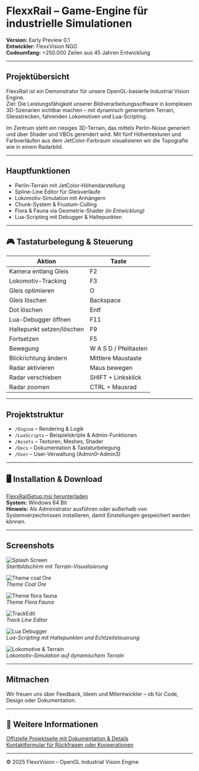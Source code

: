 #  FlexxRail – Game-Engine für industrielle Simulationen

**Version:** Early Preview 0.1  
**Entwickler:** FlexxVision NGO  
**Codeumfang:** >250.000 Zeilen aus 45 Jahren Entwicklung

---

##  Projektübersicht

FlexxRail ist ein Demonstrator für unsere OpenGL-basierte Industrial Vision Engine.  
Ziel: Die Leistungsfähigkeit unserer Bildverarbeitungssoftware in komplexen 3D-Szenarien sichtbar machen – mit dynamisch generiertem Terrain, Gleisstrecken, fahrenden Lokomotiven und Lua-Scripting.

Im Zentrum steht ein riesiges 3D-Terrain, das mittels Perlin-Noise generiert und über Shader und VBOs gerendert wird. Mit fünf Höhentexturen und Farbverläufen aus dem JetColor-Farbraum visualisieren wir die Topografie wie in einem Radarbild.

---

##  Hauptfunktionen

-  Perlin-Terrain mit JetColor-Höhendarstellung  
-  Spline-Line Editor für Gleisverläufe  
-  Lokomotiv-Simulation mit Anhängern  
-  Chunk-System & Frustum-Culling  
-  Flora & Fauna via Geometrie-Shader *(in Entwicklung)*  
-  Lua-Scripting mit Debugger & Haltepunkten  

---

## 🎮 Tastaturbelegung & Steuerung

| Aktion | Taste |
|--------|-------|
| Kamera entlang Gleis | F2 |
| Lokomotiv-Tracking | F3 |
| Gleis optimieren | O |
| Gleis löschen | Backspace |
| Dot löschen | Entf |
| Lua-Debugger öffnen | F11 |
| Haltepunkt setzen/löschen | F9 |
| Fortsetzen | F5 |
| Bewegung | W A S D / Pfeiltasten |
| Blickrichtung ändern | Mittlere Maustaste |
| Radar aktivieren | Maus bewegen |
| Radar verschieben | SHIFT + Linksklick |
| Radar zoomen | CTRL + Mausrad |

---

## Projektstruktur

- `/Engine` – Rendering & Logik  
- `/LuaScripts` – Beispielskripte & Admin-Funktionen  
- `/Assets` – Texturen, Meshes, Shader  
- `/Docs` – Dokumentation & Tastaturbelegung  
- `/User` – User-Verwaltung (Admin0–Admin3)

---

## 🖥️ Installation & Download

[FlexxRailSetup.msi herunterladen](https://www.flexxvision.de/flexxrail.html#download)  
**System:** Windows 64 Bit  
**Hinweis:** Als Administrator ausführen oder außerhalb von Systemverzeichnissen installieren, damit Einstellungen gespeichert werden können.

---

## Screenshots

![Splash Screen](https://www.flexxvision.de/media/images/splash-large.jpg)  
*Startbildschirm mit Terrain-Visualisierung*

![Theme coal Ore](https://www.flexxvision.de/media/images/theme-large.jpg)  
*Theme Coal Ore*

![Theme flora fauna](https://www.flexxvision.de/media/images/theme2-large.jpg)  
*Theme Flora Fauna*

![TrackEdit](https://www.flexxvision.de/media/images/terraintrackrendered-large.jpg)  
*Track Line Editor*

![Lua Debugger](https://www.flexxvision.de/media/images/terrainlua-large.jpg)  
*Lua-Scripting mit Haltepunkten und Echtzeitsteuerung*

![Lokomotive & Terrain](https://www.flexxvision.de/media/images/lokfollow-large.jpg)  
*Lokomotiv-Simulation auf dynamischem Terrain*

---

## Mitmachen

Wir freuen uns über Feedback, Ideen und Mitentwickler – ob für Code, Design oder Dokumentation.

---

## 🔗 Weitere Informationen

 [Offizielle Projektseite mit Dokumentation & Details](https://www.flexxvision.de/flexxrail.html)  
 [Kontaktformular für Rückfragen oder Kooperationen](https://www.flexxvision.de/kontakt.html)

---

© 2025 FlexxVision – OpenGL Industrial Vision Engine







